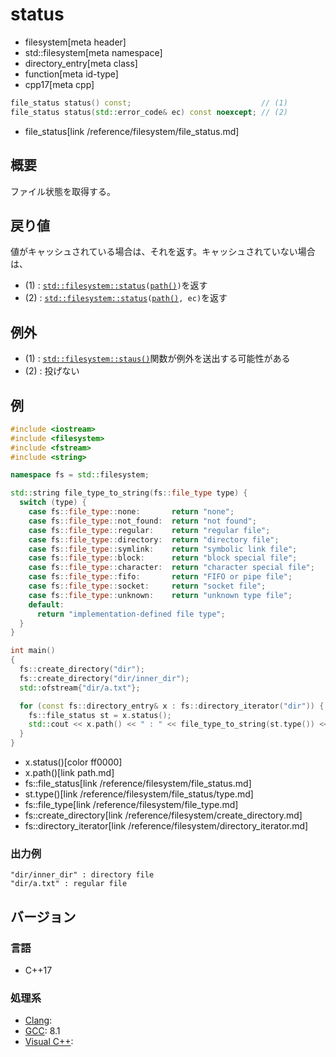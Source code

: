 # status
* filesystem[meta header]
* std::filesystem[meta namespace]
* directory_entry[meta class]
* function[meta id-type]
* cpp17[meta cpp]

```cpp
file_status status() const;                             // (1)
file_status status(std::error_code& ec) const noexcept; // (2)
```
* file_status[link /reference/filesystem/file_status.md]

## 概要
ファイル状態を取得する。


## 戻り値
値がキャッシュされている場合は、それを返す。キャッシュされていない場合は、

- (1) : [`std::filesystem::status`](/reference/filesystem/status.md)`(`[`path()`](path.md)`)`を返す
- (2) : [`std::filesystem::status`](/reference/filesystem/status.md)`(`[`path()`](path.md)`, ec)`を返す


## 例外
- (1) : [`std::filesystem::staus()`](/reference/filesystem/status.md)関数が例外を送出する可能性がある
- (2) : 投げない


## 例
```cpp example
#include <iostream>
#include <filesystem>
#include <fstream>
#include <string>

namespace fs = std::filesystem;

std::string file_type_to_string(fs::file_type type) {
  switch (type) {
    case fs::file_type::none:       return "none";
    case fs::file_type::not_found:  return "not found";
    case fs::file_type::regular:    return "regular file";
    case fs::file_type::directory:  return "directory file";
    case fs::file_type::symlink:    return "symbolic link file";
    case fs::file_type::block:      return "block special file";
    case fs::file_type::character:  return "character special file";
    case fs::file_type::fifo:       return "FIFO or pipe file";
    case fs::file_type::socket:     return "socket file";
    case fs::file_type::unknown:    return "unknown type file";
    default:
      return "implementation-defined file type";
  }
}

int main()
{
  fs::create_directory("dir");
  fs::create_directory("dir/inner_dir");
  std::ofstream{"dir/a.txt"};

  for (const fs::directory_entry& x : fs::directory_iterator("dir")) {
    fs::file_status st = x.status();
    std::cout << x.path() << " : " << file_type_to_string(st.type()) << std::endl;
  }
}
```
* x.status()[color ff0000]
* x.path()[link path.md]
* fs::file_status[link /reference/filesystem/file_status.md]
* st.type()[link /reference/filesystem/file_status/type.md]
* fs::file_type[link /reference/filesystem/file_type.md]
* fs::create_directory[link /reference/filesystem/create_directory.md]
* fs::directory_iterator[link /reference/filesystem/directory_iterator.md]

### 出力例
```
"dir/inner_dir" : directory file
"dir/a.txt" : regular file
```

## バージョン
### 言語
- C++17

### 処理系
- [Clang](/implementation.md#clang):
- [GCC](/implementation.md#gcc): 8.1
- [Visual C++](/implementation.md#visual_cpp):
